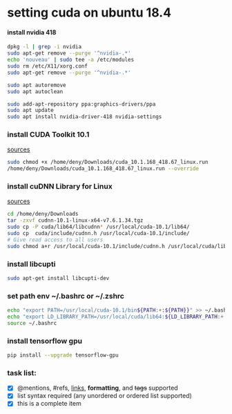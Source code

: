 # setting cuda on ubuntu 18.4

#### install nvidia 418

```bash
dpkg -l | grep -i nvidia
sudo apt-get remove --purge '^nvidia-.*'
echo 'nouveau' | sudo tee -a /etc/modules
sudo rm /etc/X11/xorg.conf
sudo apt-get remove --purge '^nvidia-.*'

sudo apt autoremove
sudo apt autoclean

sudo add-apt-repository ppa:graphics-drivers/ppa
sudo apt update
sudo apt install nvidia-driver-418 nvidia-settings
```

### install CUDA Toolkit 10.1 

[sources](https://developer.nvidia.com/cuda-downloads?target_os=Linux&target_arch=x86_64&target_distro=Ubuntu&target_version=1804&target_type=runfilelocal)


```bash
sudo chmod +x /home/deny/Downloads/cuda_10.1.168_418.67_linux.run
/home/deny/Downloads/cuda_10.1.168_418.67_linux.run --override
```

### install cuDNN Library for Linux 
[sources](https://developer.nvidia.com/rdp/cudnn-download)

```bash
cd /home/deny/Downloads
tar -zxvf cudnn-10.1-linux-x64-v7.6.1.34.tgz
sudo cp -P cuda/lib64/libcudnn* /usr/local/cuda-10.1/lib64/
sudo cp  cuda/include/cudnn.h /usr/local/cuda-10.1/include/
# Give read access to all users
sudo chmod a+r /usr/local/cuda-10.1/include/cudnn.h /usr/local/cuda/lib64/libcudnn*
```

### install libcupti

```bash
sudo apt-get install libcupti-dev
```

### set path env ~/.bashrc or ~/.zshrc

```bash
echo "export PATH=/usr/local/cuda-10.1/bin${PATH:+:${PATH}}" >> ~/.bashrc
echo "export LD_LIBRARY_PATH=/usr/local/cuda/lib64:${LD_LIBRARY_PATH:+:${LD_LIBRARY_PATH}}" >> ~/.bashrc
source ~/.bashrc
```
### install tensorflow gpu

```bash
pip install --upgrade tensorflow-gpu
```

### task list:
- [x] @mentions, #refs, [links](), **formatting**, and <del>tags</del> supported
- [x] list syntax required (any unordered or ordered list supported)
- [x] this is a complete item
